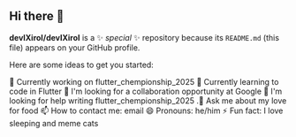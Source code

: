 ## Hi there 👋

**devIXiroI/devIXiroI** is a ✨ _special_ ✨ repository because its `README.md` (this file) appears on your GitHub profile.

Here are some ideas to get you started:

🔭 Currently working on flutter_chempionship_2025
🌱 Currently learning to code in Flutter
👯 I'm looking for a collaboration opportunity at Google
🤔 I'm looking for help writing flutter_chempionship_2025
.💬 Ask me about my love for food
📫 How to contact me: email
😄 Pronouns: he/him
⚡ Fun fact: I love sleeping and meme cats
